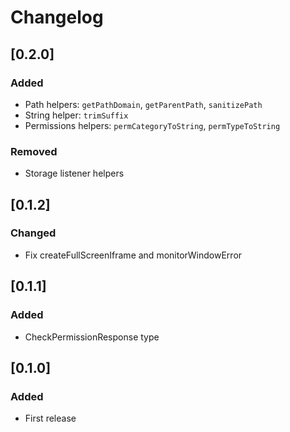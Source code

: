 # Changelog

## [0.2.0]

### Added

- Path helpers: `getPathDomain`, `getParentPath`, `sanitizePath`
- String helper: `trimSuffix`
- Permissions helpers: `permCategoryToString`, `permTypeToString`

### Removed

- Storage listener helpers

## [0.1.2]

### Changed

- Fix createFullScreenIframe and monitorWindowError

## [0.1.1]

### Added

- CheckPermissionResponse type

## [0.1.0]

### Added

- First release
